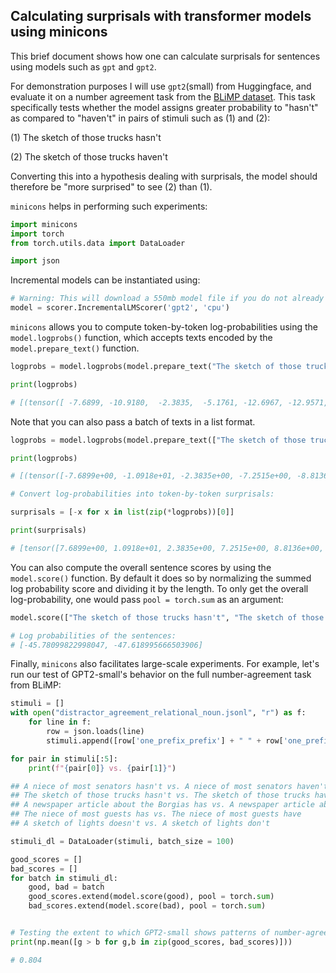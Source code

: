 ## Calculating surprisals with transformer models using minicons

This brief document shows how one can calculate surprisals for sentences using models such as `gpt` and `gpt2`. 

For demonstration purposes I will use `gpt2`(small) from Huggingface, and evaluate it on a number agreement task from the [BLiMP dataset](https://github.com/alexwarstadt/blimp/). This task specifically tests whether the model assigns greater probability to "hasn't" as compared to "haven't" in pairs of stimuli such as (1) and (2):

(1) The sketch of those trucks hasn't 

(2) The sketch of those trucks haven't

Converting this into a hypothesis dealing with surprisals, the model should therefore be "more surprised" to see (2) than (1).

`minicons` helps in performing such experiments:

```py
import minicons
import torch
from torch.utils.data import DataLoader

import json
```
Incremental models can be instantiated using:
```py
# Warning: This will download a 550mb model file if you do not already have it!
model = scorer.IncrementalLMScorer('gpt2', 'cpu')
```

`minicons` allows you to compute token-by-token log-probabilities using the `model.logprobs()` function, which accepts texts encoded by the `model.prepare_text()` function. 

```py
logprobs = model.logprobs(model.prepare_text("The sketch of those trucks hasn't"))

print(logprobs)

# [(tensor([ -7.6899, -10.9180,  -2.3835,  -5.1761, -12.6967, -12.9571,  -9.4133, -0.0216], dtype=torch.float64), ['ĠThe', 'Ġsketch', 'Ġof', 'Ġthis', 'e', 'Ġtrucks', 'Ġhasn', "'t"])]
```

Note that you can also pass a batch of texts in a list format.

```py
logprobs = model.logprobs(model.prepare_text(["The sketch of those trucks hasn't", "The sketch of those trucks haven't"]))

print(logprobs)

# [(tensor([-7.6899e+00, -1.0918e+01, -2.3835e+00, -7.2515e+00, -8.8136e+00, -8.7238e+00, -7.0190e-04], dtype=torch.float64), ['ĠThe', 'Ġsketch', 'Ġof', 'Ġthose', 'Ġtrucks', 'Ġhasn', "'t"]), (tensor([-7.6899e+00, -1.0918e+01, -2.3835e+00, -7.2515e+00, -8.8136e+00, -1.0561e+01, -1.3885e-03], dtype=torch.float64), ['ĠThe', 'Ġsketch', 'Ġof', 'Ġthose', 'Ġtrucks', 'Ġhaven', "'t"])]

# Convert log-probabilities into token-by-token surprisals:

surprisals = [-x for x in list(zip(*logprobs))[0]]

print(surprisals)

# [tensor([7.6899e+00, 1.0918e+01, 2.3835e+00, 7.2515e+00, 8.8136e+00, 8.7238e+00, 7.0190e-04], dtype=torch.float64), tensor([7.6899e+00, 1.0918e+01, 2.3835e+00, 7.2515e+00, 8.8136e+00, 1.0561e+01, 1.3885e-03], dtype=torch.float64)]
```

You can also compute the overall sentence scores by using the `model.score()` function. By default it does so by normalizing the summed log probability score and dividing it by the length. To only get the overall log-probability, one would pass `pool = torch.sum` as an argument:

```py
model.score(["The sketch of those trucks hasn't", "The sketch of those trucks haven't"], pool = torch.sum)

# Log probabilities of the sentences:
# [-45.78099822998047, -47.618995666503906]
```

Finally, `minicons` also facilitates large-scale experiments. For example, let's run our test of GPT2-small's behavior on the full number-agreement task from BLiMP:

```py
stimuli = []
with open("distractor_agreement_relational_noun.jsonl", "r") as f:
    for line in f:
        row = json.loads(line)
        stimuli.append([row['one_prefix_prefix'] + " " + row['one_prefix_word_good'], row['one_prefix_prefix'] + " " + row['one_prefix_word_bad']])

for pair in stimuli[:5]:
    print(f"{pair[0]} vs. {pair[1]}")

## A niece of most senators hasn't vs. A niece of most senators haven't
## The sketch of those trucks hasn't vs. The sketch of those trucks haven't
## A newspaper article about the Borgias has vs. A newspaper article about the Borgias have
## The niece of most guests has vs. The niece of most guests have
## A sketch of lights doesn't vs. A sketch of lights don't

stimuli_dl = DataLoader(stimuli, batch_size = 100)

good_scores = []
bad_scores = []
for batch in stimuli_dl:
    good, bad = batch
    good_scores.extend(model.score(good), pool = torch.sum)
    bad_scores.extend(model.score(bad), pool = torch.sum)


# Testing the extent to which GPT2-small shows patterns of number-agreement:
print(np.mean([g > b for g,b in zip(good_scores, bad_scores)]))

# 0.804
```